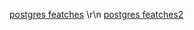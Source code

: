 [postgres featches](https://hakibenita.com/postgresql-unknown-features?ref=refind) \r\n
[postgres featches2](https://softwaremill.com/implementing-event-sourcing-using-a-relational-database/)

